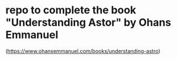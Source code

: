 # repo to complete the book "Understanding Astor" by Ohans Emmanuel
(https://www.ohansemmanuel.com/books/understanding-astro)
